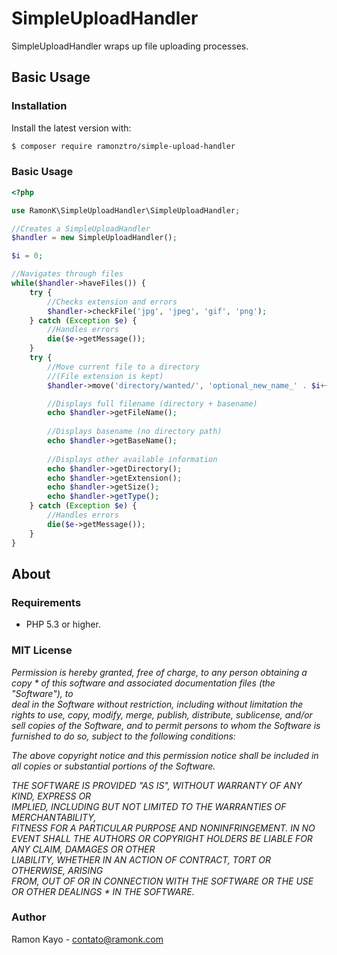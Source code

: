 # SimpleUploadHandler

SimpleUploadHandler wraps up file uploading processes.

## Basic Usage

### Installation

Install the latest version with:

```bash
$ composer require ramonztro/simple-upload-handler
```

### Basic Usage

```php
<?php

use RamonK\SimpleUploadHandler\SimpleUploadHandler;

//Creates a SimpleUploadHandler
$handler = new SimpleUploadHandler();

$i = 0;

//Navigates through files
while($handler->haveFiles()) {
    try {
        //Checks extension and errors
        $handler->checkFile('jpg', 'jpeg', 'gif', 'png');
    } catch (Exception $e) {
        //Handles errors
        die($e->getMessage());
    }
    try {
        //Move current file to a directory
        //(File extension is kept)
        $handler->move('directory/wanted/', 'optional_new_name_' . $i++);

        //Displays full filename (directory + basename)
        echo $handler->getFileName();
        
        //Displays basename (no directory path)
        echo $handler->getBaseName();
        
        //Displays other available information
        echo $handler->getDirectory();
        echo $handler->getExtension();
        echo $handler->getSize();
        echo $handler->getType();
    } catch (Exception $e) {
        //Handles errors
        die($e->getMessage());
    }
}

```

## About

### Requirements

- PHP 5.3 or higher.

### MIT License

*Permission is hereby granted, free of charge, to any person obtaining a copy * 
of this software and associated documentation files (the "Software"), to    
deal in the Software without restriction, including without limitation the  
rights to use, copy, modify, merge, publish, distribute, sublicense, and/or 
sell copies of the Software, and to permit persons to whom the Software is  
furnished to do so, subject to the following conditions:*                    
                                                                            
*The above copyright notice and this permission notice shall be included in  
all copies or substantial portions of the Software.*                         
                                                                            
*THE SOFTWARE IS PROVIDED "AS IS", WITHOUT WARRANTY OF ANY KIND, EXPRESS OR  
IMPLIED, INCLUDING BUT NOT LIMITED TO THE WARRANTIES OF MERCHANTABILITY,    
FITNESS FOR A PARTICULAR PURPOSE AND NONINFRINGEMENT. IN NO EVENT SHALL THE 
AUTHORS OR COPYRIGHT HOLDERS BE LIABLE FOR ANY CLAIM, DAMAGES OR OTHER      
LIABILITY, WHETHER IN AN ACTION OF CONTRACT, TORT OR OTHERWISE, ARISING     
FROM, OUT OF OR IN CONNECTION WITH THE SOFTWARE OR THE USE OR OTHER DEALINGS * 
IN THE SOFTWARE.*

### Author

Ramon Kayo - <contato@ramonk.com>
